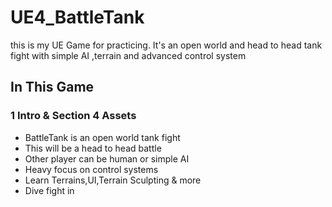 # UE4_BattleTank
this is my  UE Game for practicing. It's an open world and head to head tank fight with simple AI ,terrain and advanced control system
## In This Game
### 1 Intro & Section 4 Assets ###
+ BattleTank is an open world tank fight
+ This will be a head to head battle
+ Other player can be human or simple AI
+ Heavy focus on control systems
+ Learn Terrains,UI,Terrain Sculpting & more
+ Dive fight in
